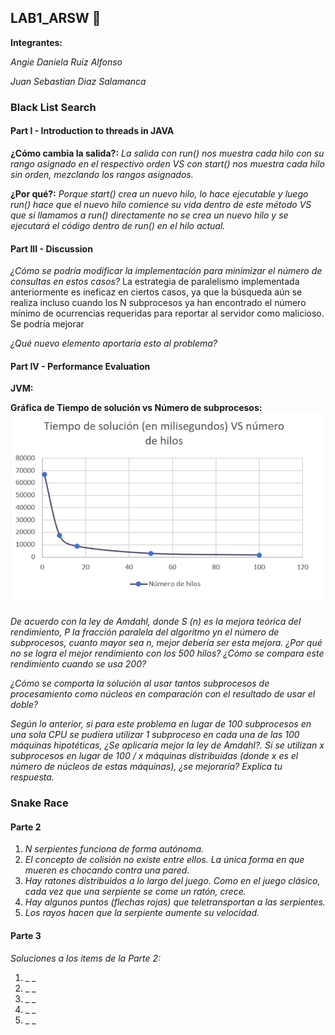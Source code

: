 ## LAB1_ARSW 🚀

**Integrantes:**


_Angie Daniela Ruiz Alfonso_


_Juan Sebastian Diaz Salamanca_ 


### Black List Search
#### Part I - Introduction to threads in JAVA


**¿Cómo cambia la salida?:**
_La salida con run() nos muestra cada hilo con su rango asignado en el respectivo orden VS con start() nos muestra cada hilo sin orden, mezclando los rangos asignados._


**¿Por qué?:**
_Porque start() crea un nuevo hilo, lo hace ejecutable y luego run() hace que el nuevo hilo comience su vida dentro de este método VS que si llamamos a run() directamente no se crea un nuevo hilo y se ejecutará el código dentro de run() en el hilo actual._


#### Part III - Discussion

_¿Cómo se podría modificar la implementación para minimizar el número de consultas en estos casos?_ 
La estrategia de paralelismo implementada anteriormente es ineficaz en ciertos casos, ya que la búsqueda aún se realiza incluso cuando los N subprocesos ya han encontrado el número mínimo de ocurrencias requeridas para reportar al servidor como malicioso. Se podría mejorar 

_¿Qué nuevo elemento aportaría esto al problema?_


#### Part IV - Performance Evaluation
**JVM:**



**Gráfica de Tiempo de solución vs Número de subprocesos:**
![alt text](https://raw.githubusercontent.com/angiedanielar/LAB1_ARSW/master/imagenes/grafica.jpg) 


_De acuerdo con la ley de Amdahl, donde S (n) es la mejora teórica del rendimiento, P la fracción paralela del algoritmo yn el número de subprocesos, cuanto mayor sea n, mejor debería ser esta mejora. ¿Por qué no se logra el mejor rendimiento con los 500 hilos? ¿Cómo se compara este rendimiento cuando se usa 200?_


_¿Cómo se comporta la solución al usar tantos subprocesos de procesamiento como núcleos en comparación con el resultado de usar el doble?_


_Según lo anterior, si para este problema en lugar de 100 subprocesos en una sola CPU se pudiera utilizar 1 subproceso en cada una de las 100 máquinas hipotéticas, ¿Se aplicaría mejor la ley de Amdahl?. Si se utilizan x subprocesos en lugar de 100 / x máquinas distribuidas (donde x es el número de núcleos de estas máquinas), ¿se mejoraría? Explica tu respuesta._


### Snake Race
#### Parte 2


1. _N serpientes funciona de forma autónoma._
2. _El concepto de colisión no existe entre ellos. La única forma en que mueren es chocando contra una pared._
3. _Hay ratones distribuidos a lo largo del juego. Como en el juego clásico, cada vez que una serpiente se come un ratón, crece._
4. _Hay algunos puntos (flechas rojas) que teletransportan a las serpientes._
5. _Los rayos hacen que la serpiente aumente su velocidad._


#### Parte 3


_Soluciones a los items de la Parte 2:_

1. _ _
2. _ _
3. _ _
4. _ _
5. _ _









